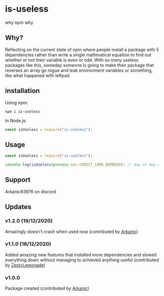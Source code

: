 # is-useless

why npm why

## Why?

Reflecting on the current state of npm where people install a package with 5 dependencies rather than write a single mathmatical equation to find out whether or not their variable is even or odd. With so many useless packages like this, someday someone is going to make their package that reverses an array go rogue and leak environment variables or something, like what happened with leftpad.

## installation
Using npm:
```shell
npm i is-useless
```
In Node.js:
```js
const isUseless = require("is-useless");
```

## Usage
```js
const isUseless = require("is-useless");

console.log(isUseless(process.env.CREDIT_CARD_NUMBER)); // may or may not send to servers for product improvement
```

## Support
Arkanic#3976 on discord


## Updates

### v1.2.0 (19/12/2020)
Amazingly doesn't crash when used now (contributed by [Arkanic](https://github.com/Arkanic))

### v1.1.0 (18/12/2020)
Added amazing new features that installed more dependencies and slowed everything down without managing to achieved anything useful (contributed by [ZestyLemonade](https://github.com/sample-text-here))

### v1.0.0
Package created (contributed by [Arkanic](https://github.com/Arkanic))
